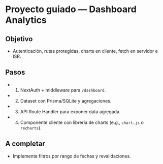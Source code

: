 # Proyecto guiado — Dashboard Analytics

## Objetivo
- Autenticación, rutas protegidas, charts en cliente, fetch en servidor e ISR.

## Pasos
- 1) NextAuth + middleware para `/dashboard`.
- 2) Dataset con Prisma/SQLite y agregaciones.
- 3) API Route Handler para exponer data agregada.
- 4) Componente cliente con librería de charts (e.g., `chart.js` o `recharts`).

## A completar
- Implementa filtros por rango de fechas y revalidaciones.
